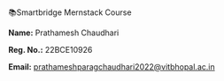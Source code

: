 📚Smartbridge Mernstack Course

**Name:** Prathamesh Chaudhari

**Reg. No.:** 22BCE10926

**Email:** prathameshparagchaudhari2022@vitbhopal.ac.in
